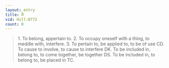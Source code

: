 ```yaml
---
layout: entry
title: ཐེ་
vid: Hill:0772
count: 0
---
```

> 1\. To belong, appertain to\. 2\. To occupy oneself with a thing, to meddle with, interfere\. 3\. To pertain to, be applied to, to be of use CD\. To cause to involve, to cause to interfere DK\. To be included in, belong to, to come together, be together DS\. To be included in, to belong to, be placed in TC\.


